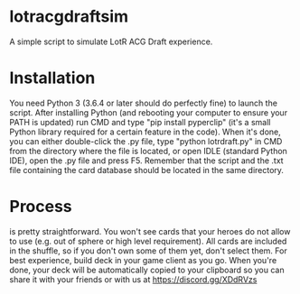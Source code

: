 # lotracgdraftsim
A simple script to simulate LotR ACG Draft experience.

# Installation
You need Python 3 (3.6.4 or later should do perfectly fine) to launch the script.
After installing Python (and rebooting your computer to ensure your PATH is updated) run CMD and type "pip install pyperclip" (it's a small Python library required for a certain feature in the code).
When it's done, you can either double-click the .py file, type "python lotrdraft.py" in CMD from the directory where the file is located, or open IDLE (standard Python IDE), open the .py file and press F5.
Remember that the script and the .txt file containing the card database should be located in the same directory.

# Process
is pretty straightforward. You won't see cards that your heroes do not allow to use (e.g. out of sphere or high level requirement). All cards are included in the shuffle, so if you don't own some of them yet, don't select them.
For best experience, build deck in your game client as you go. When you're done, your deck will be automatically copied to your clipboard so you can share it with your friends or with us at https://discord.gg/XDdRVzs
